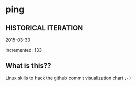 # ping

## HISTORICAL ITERATION
2015-03-30

Incremented: 133

## What is this?? 
Linux skills to hack the github commit visualization chart `;-)`
